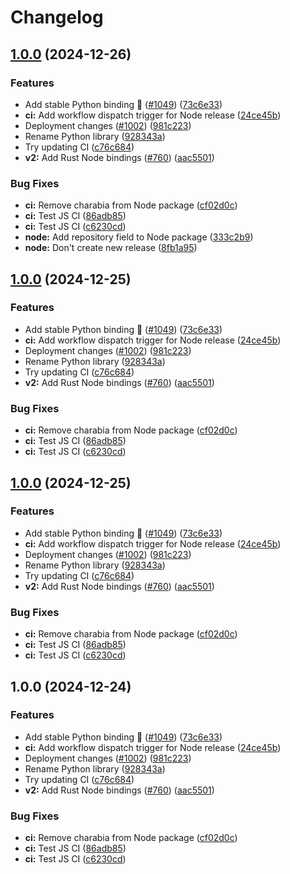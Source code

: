 # Changelog





## [1.0.0](https://github.com/TheOpenDictionary/odict/compare/node-v1.0.0...node-v1.0.0) (2024-12-26)


### Features

* Add stable Python binding 🎉 ([#1049](https://github.com/TheOpenDictionary/odict/issues/1049)) ([73c6e33](https://github.com/TheOpenDictionary/odict/commit/73c6e339b8614c6eb048de4ee7586dd5aa98803e))
* **ci:** Add workflow dispatch trigger for Node release ([24ce45b](https://github.com/TheOpenDictionary/odict/commit/24ce45b8678edcf92779031104c9b21614318bfa))
* Deployment changes ([#1002](https://github.com/TheOpenDictionary/odict/issues/1002)) ([981c223](https://github.com/TheOpenDictionary/odict/commit/981c2232fe8908cb9a0afd95f6c04e32a4c698ed))
* Rename Python library ([928343a](https://github.com/TheOpenDictionary/odict/commit/928343a7df53d64aa25d7e262f21f4aa0f09cc5e))
* Try updating CI ([c76c684](https://github.com/TheOpenDictionary/odict/commit/c76c684d427ef79df81e4c9a349dadba3a54339c))
* **v2:** Add Rust Node bindings ([#760](https://github.com/TheOpenDictionary/odict/issues/760)) ([aac5501](https://github.com/TheOpenDictionary/odict/commit/aac550181f6d144649ce9ad0ff823967b29668bf))


### Bug Fixes

* **ci:** Remove charabia from Node package ([cf02d0c](https://github.com/TheOpenDictionary/odict/commit/cf02d0c6f7a6b9015c88e563e7d24a846428b145))
* **ci:** Test JS CI ([86adb85](https://github.com/TheOpenDictionary/odict/commit/86adb853bd772f94d191c38406ed9e3e7b78ba28))
* **ci:** Test JS CI ([c6230cd](https://github.com/TheOpenDictionary/odict/commit/c6230cde4137ff578839380ef8b18b34f0c226ac))
* **node:** Add repository field to Node package ([333c2b9](https://github.com/TheOpenDictionary/odict/commit/333c2b9ef3a225668d71f18b412ecb35eb63ca8a))
* **node:** Don't create new release ([8fb1a95](https://github.com/TheOpenDictionary/odict/commit/8fb1a95d4164ea9ed7d426342c260389bc08eed2))

## [1.0.0](https://github.com/TheOpenDictionary/odict/compare/node-v0.0.2...node-v1.0.0) (2024-12-25)


### Features

* Add stable Python binding 🎉 ([#1049](https://github.com/TheOpenDictionary/odict/issues/1049)) ([73c6e33](https://github.com/TheOpenDictionary/odict/commit/73c6e339b8614c6eb048de4ee7586dd5aa98803e))
* **ci:** Add workflow dispatch trigger for Node release ([24ce45b](https://github.com/TheOpenDictionary/odict/commit/24ce45b8678edcf92779031104c9b21614318bfa))
* Deployment changes ([#1002](https://github.com/TheOpenDictionary/odict/issues/1002)) ([981c223](https://github.com/TheOpenDictionary/odict/commit/981c2232fe8908cb9a0afd95f6c04e32a4c698ed))
* Rename Python library ([928343a](https://github.com/TheOpenDictionary/odict/commit/928343a7df53d64aa25d7e262f21f4aa0f09cc5e))
* Try updating CI ([c76c684](https://github.com/TheOpenDictionary/odict/commit/c76c684d427ef79df81e4c9a349dadba3a54339c))
* **v2:** Add Rust Node bindings ([#760](https://github.com/TheOpenDictionary/odict/issues/760)) ([aac5501](https://github.com/TheOpenDictionary/odict/commit/aac550181f6d144649ce9ad0ff823967b29668bf))


### Bug Fixes

* **ci:** Remove charabia from Node package ([cf02d0c](https://github.com/TheOpenDictionary/odict/commit/cf02d0c6f7a6b9015c88e563e7d24a846428b145))
* **ci:** Test JS CI ([86adb85](https://github.com/TheOpenDictionary/odict/commit/86adb853bd772f94d191c38406ed9e3e7b78ba28))
* **ci:** Test JS CI ([c6230cd](https://github.com/TheOpenDictionary/odict/commit/c6230cde4137ff578839380ef8b18b34f0c226ac))

## [1.0.0](https://github.com/TheOpenDictionary/odict/compare/node-v0.0.1...node-v1.0.0) (2024-12-25)


### Features

* Add stable Python binding 🎉 ([#1049](https://github.com/TheOpenDictionary/odict/issues/1049)) ([73c6e33](https://github.com/TheOpenDictionary/odict/commit/73c6e339b8614c6eb048de4ee7586dd5aa98803e))
* **ci:** Add workflow dispatch trigger for Node release ([24ce45b](https://github.com/TheOpenDictionary/odict/commit/24ce45b8678edcf92779031104c9b21614318bfa))
* Deployment changes ([#1002](https://github.com/TheOpenDictionary/odict/issues/1002)) ([981c223](https://github.com/TheOpenDictionary/odict/commit/981c2232fe8908cb9a0afd95f6c04e32a4c698ed))
* Rename Python library ([928343a](https://github.com/TheOpenDictionary/odict/commit/928343a7df53d64aa25d7e262f21f4aa0f09cc5e))
* Try updating CI ([c76c684](https://github.com/TheOpenDictionary/odict/commit/c76c684d427ef79df81e4c9a349dadba3a54339c))
* **v2:** Add Rust Node bindings ([#760](https://github.com/TheOpenDictionary/odict/issues/760)) ([aac5501](https://github.com/TheOpenDictionary/odict/commit/aac550181f6d144649ce9ad0ff823967b29668bf))


### Bug Fixes

* **ci:** Remove charabia from Node package ([cf02d0c](https://github.com/TheOpenDictionary/odict/commit/cf02d0c6f7a6b9015c88e563e7d24a846428b145))
* **ci:** Test JS CI ([86adb85](https://github.com/TheOpenDictionary/odict/commit/86adb853bd772f94d191c38406ed9e3e7b78ba28))
* **ci:** Test JS CI ([c6230cd](https://github.com/TheOpenDictionary/odict/commit/c6230cde4137ff578839380ef8b18b34f0c226ac))

## 1.0.0 (2024-12-24)


### Features

* Add stable Python binding 🎉 ([#1049](https://github.com/TheOpenDictionary/odict/issues/1049)) ([73c6e33](https://github.com/TheOpenDictionary/odict/commit/73c6e339b8614c6eb048de4ee7586dd5aa98803e))
* **ci:** Add workflow dispatch trigger for Node release ([24ce45b](https://github.com/TheOpenDictionary/odict/commit/24ce45b8678edcf92779031104c9b21614318bfa))
* Deployment changes ([#1002](https://github.com/TheOpenDictionary/odict/issues/1002)) ([981c223](https://github.com/TheOpenDictionary/odict/commit/981c2232fe8908cb9a0afd95f6c04e32a4c698ed))
* Rename Python library ([928343a](https://github.com/TheOpenDictionary/odict/commit/928343a7df53d64aa25d7e262f21f4aa0f09cc5e))
* Try updating CI ([c76c684](https://github.com/TheOpenDictionary/odict/commit/c76c684d427ef79df81e4c9a349dadba3a54339c))
* **v2:** Add Rust Node bindings ([#760](https://github.com/TheOpenDictionary/odict/issues/760)) ([aac5501](https://github.com/TheOpenDictionary/odict/commit/aac550181f6d144649ce9ad0ff823967b29668bf))


### Bug Fixes

* **ci:** Remove charabia from Node package ([cf02d0c](https://github.com/TheOpenDictionary/odict/commit/cf02d0c6f7a6b9015c88e563e7d24a846428b145))
* **ci:** Test JS CI ([86adb85](https://github.com/TheOpenDictionary/odict/commit/86adb853bd772f94d191c38406ed9e3e7b78ba28))
* **ci:** Test JS CI ([c6230cd](https://github.com/TheOpenDictionary/odict/commit/c6230cde4137ff578839380ef8b18b34f0c226ac))
